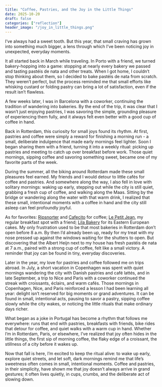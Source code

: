 ```yaml
---
title: "Coffee, Pastries, and the Joy in the Little Things"
date: 2025-10-20
draft: false
categories: ["reflection"]
header_image: "/joy_in_little_things.png"
---
```


I’ve always had a sweet tooth. But this year, that small craving has grown into something much bigger, a lens through which I’ve been noticing joy in unexpected, everyday moments.

It all started back in March while traveling. In Porto with a friend, we turned bakery-hopping into a game: stopping at nearly every bakery we passed and tasting pastéis de nata and other treats. When I got home, I couldn’t stop thinking about them, so I decided to bake pastéis de nata from scratch. They weren’t perfect, but the process reminded me that small efforts like whisking custard or folding pastry can bring a lot of satisfaction, even if the result isn’t flawless.

A few weeks later, I was in Barcelona with a coworker, continuing the tradition of wandering into bakeries. By the end of the trip, it was clear that I wasn’t just enjoying pastries, I was savoring the simple, grounding pleasure of experiencing them fully, and it always felt even better with a good cup of coffee in hand.

Back in Rotterdam, this curiosity for small joys found its rhythm. At first, pastries and coffee were simply a reward for finishing a morning run - a small, deliberate indulgence that made early mornings feel lighter. Soon I began sharing them with a friend, turning it into a weekly ritual: picking up pastries and meeting to catch up over breakfast before work. Those quiet mornings, sipping coffee and savoring something sweet, became one of my favorite parts of the week.

During the summer, all the biking around Rotterdam made these small pleasures feel earned. My friends and I would detour to little cafés for coffee and pastries. And somewhere along the way, I also fell in love with solitary mornings: waking up early, stepping out while the city is still quiet, grabbing a fresh cup of coffee, and walking along the Maas. Sitting by the bridge or wandering along the water with that warm drink, I realized that these small, intentional moments with a coffee in hand and the city still asleep can feel profoundly joyful.

As for favorites: [Ripsnorter](https://share.google/B7L7gDV07JCklXWqc) and [Cafecito](https://share.google/qPCPLUQTjMoKir2NJ) for coffee; [Le Petit Jean](https://share.google/DvSeEKO3eOeNw8VBs), my regular breakfast spot with a friend; [Lila Bakery](https://share.google/lElWxLrXbHtdrmBql) for its Eastern European cakes. My only frustration used to be that most bakeries in Rotterdam don’t open before 8 a.m. By then I’d already been up, ready for my treat with my nose pressed up against the windows waiting for the shutters to open. But discovering that the Albert Heijn next to my house has fresh pastéis de nata at 7 a.m., paired with a strong cup of coffee, felt like a small victory. A reminder that joy can be found in tiny, everyday discoveries.

Later in the year, my love for pastries and coffee followed me on trips abroad. In July, a short vacation in Copenhagen was spent with quiet mornings wandering the city with Danish pastries and café lattés, and in late September, a trip to Nice and Paris with a coworker continued the streak with croissants, éclairs, and warm cafés. Those mornings in Copenhagen, Nice, and Paris reinforced a lesson I had been learning all year: delight isn’t reserved for big moments or grand adventures. It can be found in small, intentional acts, pausing to savor a pastry, sipping coffee slowly while the city wakes, or noticing the little rituals that make ordinary days richer.

What began as a joke in Portugal has become a rhythm that follows me everywhere: runs that end with pastries, breakfasts with friends, bike rides that detour for coffee, and quiet walks with a warm cup in hand. Whether I’m in Rotterdam, Paris, or elsewhere, I’ve realized that joy often hides in the little things, the first sip of morning coffee, the flaky edge of a croissant, the stillness of a city before it wakes up.

Now that fall is here, I’m excited to keep the ritual alive: to wake up early, explore quiet streets, and let soft, dark mornings remind me that life’s sweetness often comes in small, intentional moments. Coffee and pastries, in their simplicity, have shown me that joy doesn’t always arrive in grand gestures; it often lives quietly, in cups, crumbs, and the deliberate act of slowing down.